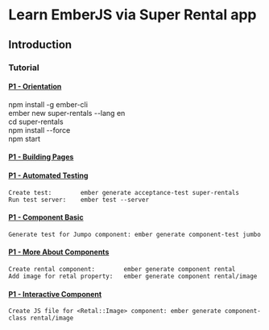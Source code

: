 # Learn EmberJS via Super Rental app
## Introduction

### Tutorial

#### [P1 - Orientation](https://guides.emberjs.com/release/tutorial/part-1/orientation/)
   npm install -g ember-cli  
   ember new super-rentals --lang en  
   cd super-rentals  
   npm install --force  
   npm start

#### [P1 - Building Pages](https://guides.emberjs.com/release/tutorial/part-1/building-pages/)

#### [P1 - Automated Testing](https://guides.emberjs.com/release/tutorial/part-1/automated-testing/)
    Create test:        ember generate acceptance-test super-rentals
    Run test server:    ember test --server

#### [P1 - Component Basic](https://guides.emberjs.com/release/tutorial/part-1/component-basics/)
    Generate test for Jumpo component: ember generate component-test jumbo

#### [P1 - More About Components](https://guides.emberjs.com/release/tutorial/part-1/more-about-components/)
    Create rental component:        ember generate component rental
    Add image for retal property:   ember generate component rental/image


#### [P1 - Interactive Component](https://guides.emberjs.com/release/tutorial/part-1/interactive-components/)
    Create JS file for <Retal::Image> component: ember generate component-class rental/image